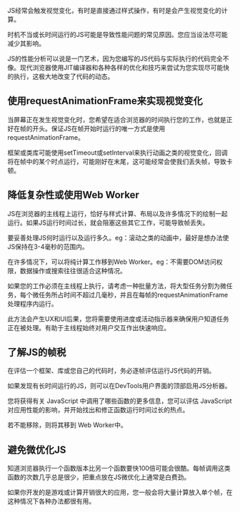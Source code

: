 JS经常会触发视觉变化，有时是直接通过样式操作，有时是会产生视觉变化的计算。

时机不当或长时间运行的JS可能是导致性能问题的常见原因。您应当设法尽可能减少其影响。

JS的性能分析可以说是一门艺术，因为您编写的JS代码与实际执行的代码完全不像。现代浏览器使用JIT编译器和各种各样的优化和技巧来尝试为您实现尽可能快的执行，这极大地改变了代码的动态。

## 使用requestAnimationFrame来实现视觉变化

当屏幕正在发生视觉变化时，您希望在适合浏览器的时间执行您的工作，也就是正好在帧的开头。保证JS在帧开始时运行的唯一方式是使用requestAnimationFrame。

框架或类库可能使用setTimeout或setInterval来执行动画之类的视觉变化，回调将在帧中的某个时点运行，可能刚好在末尾，这可能经常会使我们丢失帧，导致卡顿。

## 降低复杂性或使用Web Worker

JS在浏览器的主线程上运行，恰好与样式计算、布局以及许多情况下的绘制一起运行。如果JS运行时间过长，就会阻塞这些其它工作，可能导致帧丢失。

要妥善处理JS何时运行以及运行多久。eg：滚动之类的动画中，最好是想办法使JS保持在3-4毫秒的范围内。

在许多情况下，可以将纯计算工作移到Web Worker。eg：不需要DOM访问权限，数据操作或搜索往往很适合这种情况。

如果您的工作必须在主线程上执行，请考虑一种批量方法，将大型任务分割为微任务，每个微任务所占时间不超过几毫秒，并且在每帧的requestAnimationFrame处理程序内运行。

此方法会产生UX和UI后果，您将需要使用进度或活动指示器来确保用户知道任务正在被处理。有助于主线程始终对用户交互作出快速响应。

## 了解JS的帧税

在评估一个框架、库或您自己的代码时，务必逐帧评估运行JS代码的开销。

如果发现有长时间运行的JS，则可以在DevTools用户界面的顶部启用JS分析器。

您将获得有关 JavaScript 中调用了哪些函数的更多信息，您可以评估 JavaScript 对应用性能的影响，并开始找出和修正函数运行时间过长的热点。

若不能移除，则将其移到 Web Worker中。

## 避免微优化JS

知道浏览器执行一个函数版本比另一个函数要快100倍可能会很酷。每帧调用这类函数的次数几乎总是很少，把重点放在JS微优化上通常是白费劲。

如果你开发的是游戏或计算开销很大的应用，您一般会将大量计算放入单个帧，在这种情况下各种办法都很有用。



